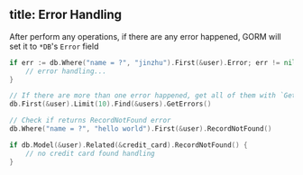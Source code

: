 title: Error Handling
---

After perform any operations, if there are any error happened, GORM will set it to `*DB`'s `Error` field

```go
if err := db.Where("name = ?", "jinzhu").First(&user).Error; err != nil {
	// error handling...
}

// If there are more than one error happened, get all of them with `GetErrors`, it returns `[]error`
db.First(&user).Limit(10).Find(&users).GetErrors()

// Check if returns RecordNotFound error
db.Where("name = ?", "hello world").First(&user).RecordNotFound()

if db.Model(&user).Related(&credit_card).RecordNotFound() {
	// no credit card found handling
}
```
